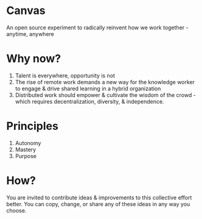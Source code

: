 # Canvas
An open source experiment to radically reinvent how we work together - anytime, anywhere

# Why now?
1. Talent is everywhere, opportunity is not
2. The rise of remote work demands a new way for the knowledge worker to engage & drive shared learning in a hybrid organization
3. Distributed work should empower & cultivate the wisdom of the crowd - which requires decentralization, diversity, & independence.

# Principles
1. Autonomy
2. Mastery
3. Purpose

# How?
You are invited to contribute ideas & improvements to this collective effort better. You can copy, change, or share any of these ideas in any way you choose.
